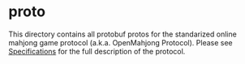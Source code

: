 proto
=====

This directory contains all protobuf protos for the standarized online mahjong game protocol (a.k.a. OpenMahjong Protocol).
Please see [Specifications](Spec.md) for the full description of the protocol.
